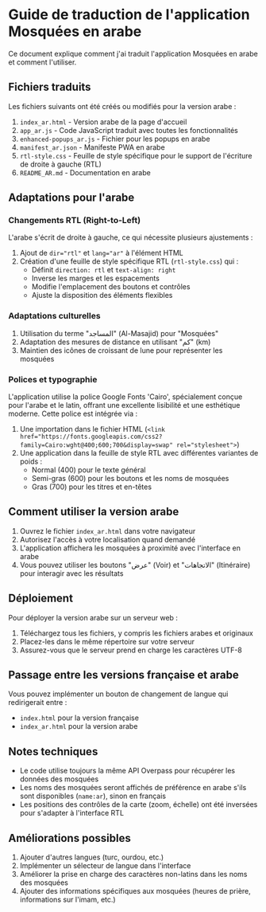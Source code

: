 # Guide de traduction de l'application Mosquées en arabe

Ce document explique comment j'ai traduit l'application Mosquées en arabe et comment l'utiliser.

## Fichiers traduits

Les fichiers suivants ont été créés ou modifiés pour la version arabe :

1. `index_ar.html` - Version arabe de la page d'accueil
2. `app_ar.js` - Code JavaScript traduit avec toutes les fonctionnalités
3. `enhanced-popups_ar.js` - Fichier pour les popups en arabe
4. `manifest_ar.json` - Manifeste PWA en arabe
5. `rtl-style.css` - Feuille de style spécifique pour le support de l'écriture de droite à gauche (RTL)
6. `README_AR.md` - Documentation en arabe

## Adaptations pour l'arabe

### Changements RTL (Right-to-Left)

L'arabe s'écrit de droite à gauche, ce qui nécessite plusieurs ajustements :

1. Ajout de `dir="rtl"` et `lang="ar"` à l'élément HTML
2. Création d'une feuille de style spécifique RTL (`rtl-style.css`) qui :
   - Définit `direction: rtl` et `text-align: right`
   - Inverse les marges et les espacements
   - Modifie l'emplacement des boutons et contrôles
   - Ajuste la disposition des éléments flexibles

### Adaptations culturelles

1. Utilisation du terme "المساجد" (Al-Masajid) pour "Mosquées"
2. Adaptation des mesures de distance en utilisant "كم" (km)
3. Maintien des icônes de croissant de lune pour représenter les mosquées

### Polices et typographie

L'application utilise la police Google Fonts 'Cairo', spécialement conçue pour l'arabe et le latin, offrant une excellente lisibilité et une esthétique moderne. Cette police est intégrée via :

1. Une importation dans le fichier HTML (`<link href="https://fonts.googleapis.com/css2?family=Cairo:wght@400;600;700&display=swap" rel="stylesheet">`)
2. Une application dans la feuille de style RTL avec différentes variantes de poids :
   - Normal (400) pour le texte général
   - Semi-gras (600) pour les boutons et les noms de mosquées
   - Gras (700) pour les titres et en-têtes

## Comment utiliser la version arabe

1. Ouvrez le fichier `index_ar.html` dans votre navigateur
2. Autorisez l'accès à votre localisation quand demandé
3. L'application affichera les mosquées à proximité avec l'interface en arabe
4. Vous pouvez utiliser les boutons "عرض" (Voir) et "الاتجاهات" (Itinéraire) pour interagir avec les résultats

## Déploiement

Pour déployer la version arabe sur un serveur web :

1. Téléchargez tous les fichiers, y compris les fichiers arabes et originaux
2. Placez-les dans le même répertoire sur votre serveur
3. Assurez-vous que le serveur prend en charge les caractères UTF-8

## Passage entre les versions française et arabe

Vous pouvez implémenter un bouton de changement de langue qui redirigerait entre :
- `index.html` pour la version française
- `index_ar.html` pour la version arabe

## Notes techniques

- Le code utilise toujours la même API Overpass pour récupérer les données des mosquées
- Les noms des mosquées seront affichés de préférence en arabe s'ils sont disponibles (`name:ar`), sinon en français
- Les positions des contrôles de la carte (zoom, échelle) ont été inversées pour s'adapter à l'interface RTL

## Améliorations possibles

1. Ajouter d'autres langues (turc, ourdou, etc.)
2. Implémenter un sélecteur de langue dans l'interface
3. Améliorer la prise en charge des caractères non-latins dans les noms des mosquées
4. Ajouter des informations spécifiques aux mosquées (heures de prière, informations sur l'imam, etc.)